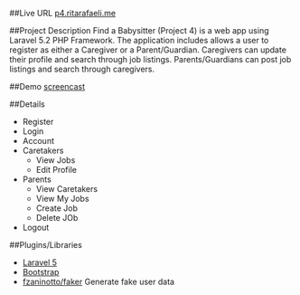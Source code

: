 ##Live URL
[p4.ritarafaeli.me](http://p4.ritarafaeli.me)

##Project Description
Find a Babysitter (Project 4) is a web app using Laravel 5.2 PHP Framework. The application includes allows a user to register as either a Caregiver or a Parent/Guardian. Caregivers can update their profile and search through job listings. Parents/Guardians can post job listings and search through caregivers.

##Demo
[screencast](http://www.screencast.com/t/J5EoDTbjVF)

##Details
* Register
* Login
* Account
* Caretakers
  * View Jobs
  * Edit Profile
* Parents
  * View Caretakers
  * View My Jobs
  * Create Job
  * Delete JOb
* Logout

##Plugins/Libraries
* [Laravel 5](https://laravel.com/)
* [Bootstrap](http://getbootstrap.com/)
* [fzaninotto/faker](https://github.com/fzaninotto/Faker) Generate fake user data
